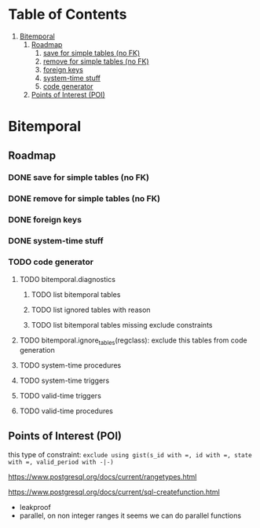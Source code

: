 
# Table of Contents

1.  [Bitemporal](#org361bf34)
    1.  [Roadmap](#orga029d02)
        1.  [save for simple tables (no FK)](#org07c3230)
        2.  [remove for simple tables (no FK)](#orgbf18f9a)
        3.  [foreign keys](#org10e238a)
        4.  [system-time stuff](#org481adf4)
        5.  [code generator](#org87ef34e)
    2.  [Points of Interest (POI)](#orgb46c144)


<a id="org361bf34"></a>

# Bitemporal


<a id="orga029d02"></a>

## Roadmap


<a id="org07c3230"></a>

### DONE save for simple tables (no FK)


<a id="orgbf18f9a"></a>

### DONE remove for simple tables (no FK)


<a id="org10e238a"></a>

### DONE foreign keys


<a id="org481adf4"></a>

### DONE system-time stuff


<a id="org87ef34e"></a>

### TODO code generator

1.  TODO bitemporal.diagnostics

    1.  TODO list bitemporal tables
    
    2.  TODO list ignored tables with reason
    
    3.  TODO list bitemporal tables missing exclude constraints

2.  TODO bitemporal.ignore<sub>tables</sub>(regclass): exclude this tables from code generation

3.  TODO system-time procedures

4.  TODO system-time triggers

5.  TODO valid-time triggers

6.  TODO valid-time procedures


<a id="orgb46c144"></a>

## Points of Interest (POI)

this type of constraint: `exclude using gist(s_id with =, id with =, state with =, valid_period with -|-)`

<https://www.postgresql.org/docs/current/rangetypes.html>

<https://www.postgresql.org/docs/current/sql-createfunction.html>

-   leakproof
-   parallel, on non integer ranges it seems we can do parallel functions

